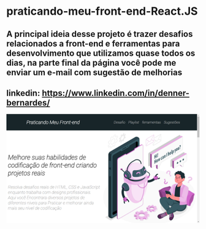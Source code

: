 # praticando-meu-front-end-React.JS

## A principal ideia desse projeto é trazer desafios relacionados a front-end e ferramentas para desenvolvimento que utilizamos quase todos os dias, na parte final da página você pode me enviar um e-mail com sugestão de melhorias

## linkedin: <https://www.linkedin.com/in/denner-bernardes/>

<img src="./praticando-meu-front-end/src/image/capa/capa.png" alt="capa do projeto">
